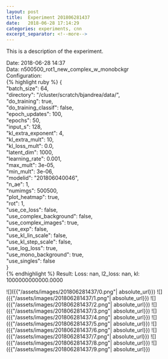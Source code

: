```yaml
---
layout: post
title:  Experiment 201806281437
date:   2018-06-28 17:14:29
categories: experiments, cnn
excerpt_separator: <!--more-->
---
```

This is a description of the experiment.  

 <!--more-->
Date: 2018-06-28 14:37  
Data: n500500_rot1_new_complex_w_monobckgr  
Configuration:   
{% highlight ruby %}
{  
    "batch_size": 64,   
    "directory": "/cluster/scratch/bjandrea/data/",   
    "do_training": true,   
    "do_training_classif": false,   
    "epoch_updates": 100,   
    "epochs": 50,   
    "input_s": 128,   
    "kl_extra_exponent": 4,   
    "kl_extra_mult": 10,   
    "kl_loss_mult": 0.0,   
    "latent_dim": 1000,   
    "learning_rate": 0.001,   
    "max_mult": 3e-05,   
    "min_mult": 3e-06,   
    "modelid": "201806040046",   
    "n_ae": 1,   
    "numimgs": 500500,   
    "plot_heatmap": true,   
    "rot": 1,   
    "use_ce_loss": false,   
    "use_complex_background": false,   
    "use_complex_images": true,   
    "use_exp": false,   
    "use_kl_lin_scale": false,   
    "use_kl_step_scale": false,   
    "use_log_loss": true,   
    "use_mono_background": true,   
    "use_singles": false  
}  
{% endhighlight %}
Result: Loss: nan, l2_loss: nan, kl: 1000000000000.0000  

![]({{"/assets/images/201806281437/0.png"| absolute_url}})
![]({{"/assets/images/201806281437/1.png"| absolute_url}})
![]({{"/assets/images/201806281437/2.png"| absolute_url}})
![]({{"/assets/images/201806281437/3.png"| absolute_url}})
![]({{"/assets/images/201806281437/4.png"| absolute_url}})
![]({{"/assets/images/201806281437/5.png"| absolute_url}})
![]({{"/assets/images/201806281437/6.png"| absolute_url}})
![]({{"/assets/images/201806281437/7.png"| absolute_url}})
![]({{"/assets/images/201806281437/8.png"| absolute_url}})
![]({{"/assets/images/201806281437/9.png"| absolute_url}})
